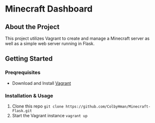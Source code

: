 # Minecraft Dashboard

## About the Project
This project utilizes Vagrant to create and manage a Minecraft server as well as a simple web server running in Flask. 

## Getting Started

### Preqrequisites

* Download and Install [Vagrant](https://www.vagrantup.com/downloads) 

### Installation & Usage
1. Clone this repo `git clone https://github.com/ColbyHman/Minecraft-Flask.git`
2. Start the Vagrant instance `vagrant up`